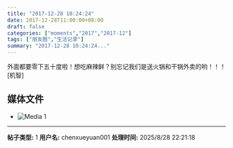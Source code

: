 ```yaml
---
title: "2017-12-28 10:24:24"
date: 2017-12-28T11:00:00+08:00
draft: false
categories: ["moments","2017","2017-12"]
tags: ["朋友圈","生活记录"]
summary: "2017-12-28 10:24:24..."
---
```


外面都要零下五十度啦！想吃麻辣鲜？别忘记我们是送火锅和干锅外卖的哟！！！[机智]

## 媒体文件

- ![Media 1](/Moments/photos/2017-12-28/201712281024240.jpg)

---

**帖子类型:** 1
**用户名:** chenxueyuan001
**处理时间:** 2025/8/28 22:21:18